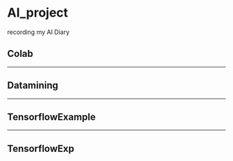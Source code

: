 # AI_project
recording my AI Diary

## Colab

*****

## Datamining

*****

## TensorflowExample

*****

## TensorflowExp


